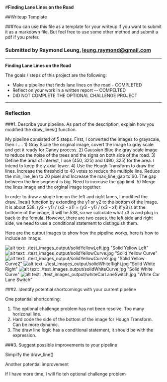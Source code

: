 #**Finding Lane Lines on the Road** 

##Writeup Template

###You can use this file as a template for your writeup if you want to submit it as a markdown file. But feel free to use some other method and submit a pdf if you prefer.

### Submitted by Raymond Leung, leung.raymond@gmail.com
---

**Finding Lane Lines on the Road**

The goals / steps of this project are the following:
* Make a pipeline that finds lane lines on the road - COMPLETED
* Reflect on your work in a written report -- COMPELTED
* DID NOT COMPLETE THE OPTIONAL CHALLENGE PROJECT


[//]: # (Image References)

[image1]: ./examples/grayscale.jpg "Grayscale"

---

### Reflection

###1. Describe your pipeline. As part of the description, explain how you modified the draw_lines() function.

My pipeline consisted of 5 steps. First, I converted the images to grayscale, then I .... 
	1) Gray Scale the original image, covert the image to gray scale and get it ready for Canny process.
	2) Gaussian Blue the gray scale image to reduce the noise of the trees and the signs on both side of the road.
	3) Define the area of interest, I use (450, 325) and (490, 325) for the area.  I intend to keep the y axial lower.
	4) Use the Hough Transform to draw the lines.   Increase the threshold to 40 votes to reduce the multiple line.   Reduce the min_line_len to 20 pixel and Increase the max_line_gap to 60.  The gap between the line segment is big.  Need to increase the gap limit.
	5) Merge the lines image and the orginal image together.

In order to draw a single line on the left and right lanes, I modified the draw_lines() function by extending the y1 or y2 to the bottom of the image.   It is about 538.
	(y2 - y1) / (x2 - x1) = (y3 - y1) / (x3 - x1)
	if y3 is at the bottome of the image, it will be 538, so we calculate what x3 is and plug in back to the fomula.
	However, there are two cases, the left side and right side, we need to use a conditional statement to distinguish them.

Here are the output images to show how the pipeline works, here is how to include an image: 

![alt text][image1]: ./test_images_output/solidYellowLeft.jpg "Solid Yellow Left"
![alt text][image1]: ./test_images_output/solidYellowCurve.jpg "Solid Yellow Curve"
![alt text][image1]: ./test_images_output/solidYellowCurve2.jpg "Solid Yellow Curve2"
![alt text][image1]: ./test_images_output/solidWhiteRight.jpg "Solid White Right"
![alt text][image1]: ./test_images_output/solidWhiteCurve.jpg "Solid White Curve"
![alt text][image1]: ./test_images_output/whiteCarLaneSwitch.jpg "White Car Lane Switch"

###2. Identify potential shortcomings with your current pipeline


One potential shortcoming: 

1) The optional challenge problem has not been resolve.  Too many horizonal line.
2) Hard code the side of the bottom of the image for Hough Transform.  Can be more dynamic.
3) The draw line logic has a conditional statement, it should be with the expression.

###3. Suggest possible improvements to your pipeline

Simpilfy the draw_line()



Another potential improvement 

If I have more time, I will fix teh optional challenge problem